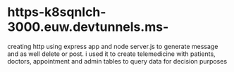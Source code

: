 # https-k8sqnlch-3000.euw.devtunnels.ms-
creating http using express app and node server.js to generate message and as well delete or post. i used it to create telemedicine  with patients, doctors, appointment and admin tables to query data for decision purposes
